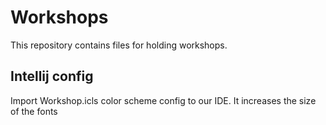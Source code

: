 # Workshops
This repository contains files for holding workshops.

## Intellij config
Import Workshop.icls color scheme config to our IDE. It increases the size of the fonts
